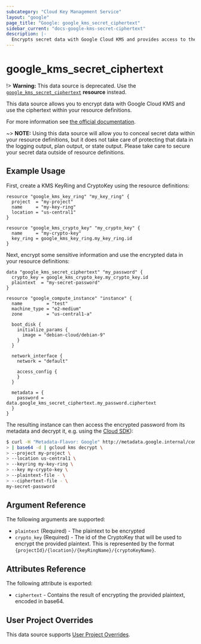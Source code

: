 ```yaml
---
subcategory: "Cloud Key Management Service"
layout: "google"
page_title: "Google: google_kms_secret_ciphertext"
sidebar_current: "docs-google-kms-secret-ciphertext"
description: |-
  Encrypts secret data with Google Cloud KMS and provides access to the ciphertext
---
```


# google\_kms\_secret\_ciphertext

!> **Warning:** This data source is deprecated. Use the [`google_kms_secret_ciphertext`](../r/kms_secret_ciphertext.html) **resource** instead.

This data source allows you to encrypt data with Google Cloud KMS and use the
ciphertext within your resource definitions.

For more information see
[the official documentation](https://cloud.google.com/kms/docs/encrypt-decrypt).

~> **NOTE:** Using this data source will allow you to conceal secret data within your
resource definitions, but it does not take care of protecting that data in the
logging output, plan output, or state output.  Please take care to secure your secret
data outside of resource definitions.

## Example Usage

First, create a KMS KeyRing and CryptoKey using the resource definitions:

```hcl
resource "google_kms_key_ring" "my_key_ring" {
  project  = "my-project"
  name     = "my-key-ring"
  location = "us-central1"
}

resource "google_kms_crypto_key" "my_crypto_key" {
  name     = "my-crypto-key"
  key_ring = google_kms_key_ring.my_key_ring.id
}
```

Next, encrypt some sensitive information and use the encrypted data in your resource definitions:

```hcl
data "google_kms_secret_ciphertext" "my_password" {
  crypto_key = google_kms_crypto_key.my_crypto_key.id
  plaintext  = "my-secret-password"
}

resource "google_compute_instance" "instance" {
  name         = "test"
  machine_type = "e2-medium"
  zone         = "us-central1-a"

  boot_disk {
    initialize_params {
      image = "debian-cloud/debian-9"
    }
  }

  network_interface {
    network = "default"

    access_config {
    }
  }

  metadata = {
    password = data.google_kms_secret_ciphertext.my_password.ciphertext
  }
}
```

The resulting instance can then access the encrypted password from its metadata
and decrypt it, e.g. using the [Cloud SDK](https://cloud.google.com/sdk/gcloud/reference/kms/decrypt)):

```bash
$ curl -H "Metadata-Flavor: Google" http://metadata.google.internal/computeMetadata/v1/instance/attributes/password \
> | base64 -d | gcloud kms decrypt \
> --project my-project \
> --location us-central1 \
> --keyring my-key-ring \
> --key my-crypto-key \
> --plaintext-file - \
> --ciphertext-file - \
my-secret-password
```

## Argument Reference

The following arguments are supported:

* `plaintext` (Required) - The plaintext to be encrypted
* `crypto_key` (Required) - The id of the CryptoKey that will be used to
  encrypt the provided plaintext. This is represented by the format
  `{projectId}/{location}/{keyRingName}/{cryptoKeyName}`.

## Attributes Reference

The following attribute is exported:

* `ciphertext` - Contains the result of encrypting the provided plaintext, encoded in base64.

## User Project Overrides

This data source supports [User Project Overrides](https://www.terraform.io/docs/providers/google/guides/provider_reference.html#user_project_override).
